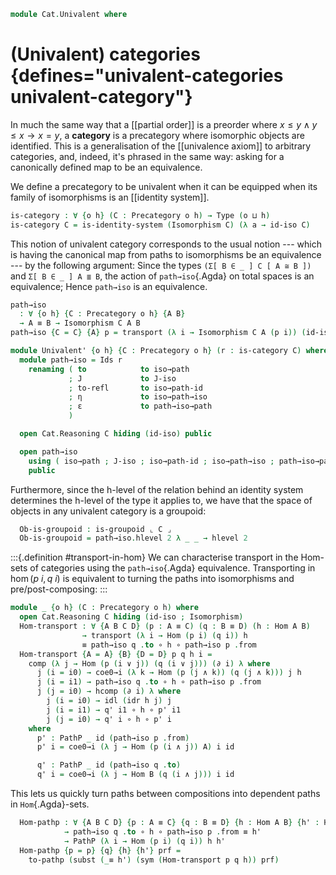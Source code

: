 <!--
```
open import 1Lab.Prelude hiding (_∘_ ; id)

open import Cat.Morphism.Instances
open import Cat.Base

import Cat.Reasoning

open Cat.Reasoning using (Isomorphism ; id-iso)
open Precategory using (Ob)
```
-->

```agda
module Cat.Univalent where
```

# (Univalent) categories {defines="univalent-categories univalent-category"}

In much the same way that a [[partial order]] is a preorder where $x \le
y \land y \le x \to x = y$, a **category** is a precategory where
isomorphic objects are identified. This is a generalisation of the
[[univalence axiom]] to arbitrary categories, and, indeed, it's phrased
in the same way: asking for a canonically defined map to be an
equivalence.

We define a precategory to be univalent when it can be equipped when its
family of isomorphisms is an [[identity system]].

```agda
is-category : ∀ {o h} (C : Precategory o h) → Type (o ⊔ h)
is-category C = is-identity-system (Isomorphism C) (λ a → id-iso C)
```

This notion of univalent category corresponds to the usual notion ---
which is having the canonical map from paths to isomorphisms be an
equivalence --- by the following argument: Since the types `(Σ[ B ∈ _ ]
C [ A ≅ B ])` and `Σ[ B ∈ _ ] A ≣ B`, the action of `path→iso`{.Agda}
on total spaces is an equivalence; Hence `path→iso` is an equivalence.

```agda
path→iso
  : ∀ {o h} {C : Precategory o h} {A B}
  → A ≡ B → Isomorphism C A B
path→iso {C = C} {A} p = transport (λ i → Isomorphism C A (p i)) (id-iso C)

module Univalent' {o h} {C : Precategory o h} (r : is-category C) where
  module path→iso = Ids r
    renaming ( to            to iso→path
             ; J             to J-iso
             ; to-refl       to iso→path-id
             ; η             to iso→path→iso
             ; ε             to path→iso→path
             )

  open Cat.Reasoning C hiding (id-iso) public

  open path→iso
    using ( iso→path ; J-iso ; iso→path-id ; iso→path→iso ; path→iso→path )
    public
```

Furthermore, since the h-level of the relation behind an identity system
determines the h-level of the type it applies to, we have that the space
of objects in any univalent category is a groupoid:

```agda
  Ob-is-groupoid : is-groupoid ⌞ C ⌟
  Ob-is-groupoid = path→iso.hlevel 2 λ _ _ → hlevel 2
```

:::{.definition #transport-in-hom}
We can characterise transport in the Hom-sets of categories using the
`path→iso`{.Agda} equivalence. Transporting in $\hom(p\ i, q\ i)$ is
equivalent to turning the paths into isomorphisms and
pre/post-composing:
:::

```agda
module _ {o h} (C : Precategory o h) where
  open Cat.Reasoning C hiding (id-iso ; Isomorphism)
  Hom-transport : ∀ {A B C D} (p : A ≡ C) (q : B ≡ D) (h : Hom A B)
                → transport (λ i → Hom (p i) (q i)) h
                ≡ path→iso q .to ∘ h ∘ path→iso p .from
  Hom-transport {A = A} {B} {D = D} p q h i =
    comp (λ j → Hom (p (i ∨ j)) (q (i ∨ j))) (∂ i) λ where
      j (i = i0) → coe0→i (λ k → Hom (p (j ∧ k)) (q (j ∧ k))) j h
      j (i = i1) → path→iso q .to ∘ h ∘ path→iso p .from
      j (j = i0) → hcomp (∂ i) λ where
        j (i = i0) → idl (idr h j) j
        j (i = i1) → q' i1 ∘ h ∘ p' i1
        j (j = i0) → q' i ∘ h ∘ p' i
    where
      p' : PathP _ id (path→iso p .from)
      p' i = coe0→i (λ j → Hom (p (i ∧ j)) A) i id

      q' : PathP _ id (path→iso q .to)
      q' i = coe0→i (λ j → Hom B (q (i ∧ j))) i id
```

This lets us quickly turn paths between compositions into dependent
paths in `Hom`{.Agda}-sets.

```agda
  Hom-pathp : ∀ {A B C D} {p : A ≡ C} {q : B ≡ D} {h : Hom A B} {h' : Hom C D}
            → path→iso q .to ∘ h ∘ path→iso p .from ≡ h'
            → PathP (λ i → Hom (p i) (q i)) h h'
  Hom-pathp {p = p} {q} {h} {h'} prf =
    to-pathp (subst (_≡ h') (sym (Hom-transport p q h)) prf)
```

<!--
```agda
  Hom-transport-id
    : ∀ {A C D} (p : A ≡ C) (q : A ≡ D)
    → transport (λ i → Hom (p i) (q i)) id ≡ path→iso q .to ∘ path→iso p .from
  Hom-transport-id p q = Hom-transport p q _ ∙ ap (path→iso q .to ∘_) (idl _)

  Hom-transport-refll-id
    : ∀ {A B} (q : A ≡ B)
    → transport (λ i → Hom A (q i)) id ≡ path→iso q .to
  Hom-transport-refll-id p = Hom-transport-id refl p ∙ elimr (transport-refl _)

  Hom-transport-reflr-id
    : ∀ {A B} (q : A ≡ B)
    → transport (λ i → Hom (q i) A) id ≡ path→iso q .from
  Hom-transport-reflr-id p = Hom-transport-id p refl ∙ eliml (transport-refl _)

  Hom-pathp-refll :
    ∀ {A B C} {p : A ≡ C} {h : Hom A B} {h' : Hom C B}
    → h ∘ path→iso p .from ≡ h'
    → PathP (λ i → Hom (p i) B) h h'
  Hom-pathp-refll prf =
    Hom-pathp (ap₂ _∘_ (transport-refl id) refl ·· idl _ ·· prf)

  Hom-pathp-reflr
    : ∀ {A B D} {q : B ≡ D} {h : Hom A B} {h' : Hom A D}
    → path→iso q .to ∘ h ≡ h'
    → PathP (λ i → Hom A (q i)) h h'
  Hom-pathp-reflr {q = q} prf =
    Hom-pathp (ap (path→iso q .to ∘_) (ap₂ _∘_ refl (transport-refl _))
            ·· ap₂ _∘_ refl (idr _)
            ·· prf)

  Hom-pathp-id
    : ∀ {A B C} {p : B ≡ A} {q : B ≡ C} {h' : Hom A C}
    → PathP (λ i → Hom (p i) (q i)) (id {B}) h'
    → path→iso q .to ∘ path→iso p .from ≡ h'
  Hom-pathp-id {p = p} {q} {h} prf =
    J' (λ B A p → ∀ {C} (q : B ≡ C) {h' : Hom A C}
                → PathP (λ i → Hom (p i) (q i)) (id {B}) h'
                → path→iso q .to ∘ path→iso p .from ≡ h')
      (λ x q prf → ap₂ _∘_ refl (transport-refl _) ·· idr _ ·· from-pathp prf)
      p q prf

  path→to-∙
    : ∀ {A B C} (p : A ≡ B) (q : B ≡ C)
    → path→iso (p ∙ q) .to ≡ path→iso q .to ∘ path→iso p .to
  path→to-∙ {A = A} p q =
    J (λ B p → ∀ {C} (q : B ≡ C) → path→iso (p ∙ q) .to ≡ path→iso q .to ∘ path→iso p .to)
      (λ q → subst-∙ (λ e → Hom A e) refl q _
          ∙ ap (subst (λ e → Hom A e) q) (transport-refl id)
          ∙ sym (idr _) ∙ ap₂ _∘_ refl (sym (transport-refl id))
      )
      p q

  path→from-∙
    : ∀ {A B C} (p : A ≡ B) (q : B ≡ C)
    → path→iso (p ∙ q) .from ≡ path→iso p .from ∘ path→iso q .from
  path→from-∙ {A = A} p q =
    J (λ B p → ∀ {C} (q : B ≡ C) → path→iso (p ∙ q) .from ≡ path→iso p .from ∘ path→iso q .from)
      (λ q → subst-∙ (λ e → Hom e _) refl q _
          ·· ap (subst (λ e → Hom e _) q) (transport-refl id)
          ·· sym (idl _) ∙ ap₂ _∘_ (sym (transport-refl id)) refl
      )
      p q

  path→iso-∙
    : ∀ {A B C} (p : A ≡ B) (q : B ≡ C)
    → path→iso (p ∙ q) ≡ path→iso p ∘Iso path→iso q
  path→iso-∙ p q = ext (path→to-∙ p q)

  path→to-sym : ∀ {A B} (p : A ≡ B) → path→iso p .from ≡ path→iso (sym p) .to
  path→to-sym = J (λ B p → path→iso p .from ≡ path→iso (sym p) .to) refl

  from-pathp-to
    : ∀ {A B C} (p : A ≡ B) {f g}
    → PathP (λ i → Hom C (p i)) f g
    → path→iso p .to ∘ f ≡ g
  from-pathp-to {C = C} p q =
    J (λ B p → ∀ {f g} → PathP (λ i → Hom C (p i)) f g
             → path→iso p .to ∘ f ≡ g)
      (λ q → eliml (transport-refl _) ∙ q) p q

  from-pathp-from
    : ∀ {A B C} (p : A ≡ B) {f g}
    → PathP (λ i → Hom C (p i)) f g
    → path→iso (sym p) .from ∘ f ≡ g
  from-pathp-from {C = C} p q = ap₂ _∘_ (path→to-sym (sym p)) refl
                              ∙ from-pathp-to p q

module Univalent {o h} {C : Precategory o h} (r : is-category C) where
  open Univalent' r public

  Hom-pathp-refll-iso :
    ∀ {A B C} {p : A ≅ C} {h : Hom A B} {h' : Hom C B}
    → h ∘ p .from ≡ h'
    → PathP (λ i → Hom (iso→path p i) B) h h'
  Hom-pathp-refll-iso prf =
    Hom-pathp-refll C (ap₂ _∘_ refl (ap from (iso→path→iso _)) ∙ prf)

  Hom-pathp-reflr-iso
    : ∀ {A B D} {q : B ≅ D} {h : Hom A B} {h' : Hom A D}
    → q .to ∘ h ≡ h'
    → PathP (λ i → Hom A (iso→path q i)) h h'
  Hom-pathp-reflr-iso prf =
    Hom-pathp-reflr C (ap₂ _∘_ (ap to (iso→path→iso _)) refl ∙ prf)

  Hom-pathp-iso
    : ∀ {A B C D} {p : A ≅ C} {q : B ≅ D} {h : Hom A B} {h' : Hom C D}
    → q .to ∘ h ∘ p .from ≡ h'
    → PathP (λ i → Hom (iso→path p i) (iso→path q i)) h h'
  Hom-pathp-iso {p = p} {q} {h} {h'} prf =
    Hom-pathp C (ap₂ _∘_ (ap to (iso→path→iso _))
                  (ap₂ _∘_ refl (ap from (iso→path→iso _)))
              ∙ prf)
```
-->
